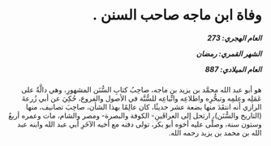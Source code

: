 <h1 dir="rtl">وفاة ابن ماجه صاحب السنن .</h1>

<h5 dir="rtl">العام الهجري:  273

الشهر القمري: رمضان

العام الميلادي: 887</h5>

<p dir="rtl">هو أبو عبد الله محمَّد بن يزيد بن ماجه، صاحِبُ كتابِ السُّنَن المشهورِ، وهي دالَّةٌ على عَمَلِه وعِلمِه وتبحُّرِه واطلاعِه واتِّباعِه للسُّنَّة في الأصول والفروع، حُكِيَ عن أبي زُرعةَ الرازي أنه انتقَدَ منها بضعة عشر حديثًا، كان عالِمًا بهذا الشأن، صاحِبَ تصانيف، منها (التاريخ والسُّنَن)، ارتحل إلى العراقَينِ- الكوفة والبصرة- ومصر والشام، مات وعمره أربعٌ وستون سنة، وصلَّى عليه أخوه أبو بكر، تولى دفنه مع أخيه الآخَرِ أبي عبد الله وابنه عبد الله بن محمد بن يزيد رحمه الله.</p></br>
